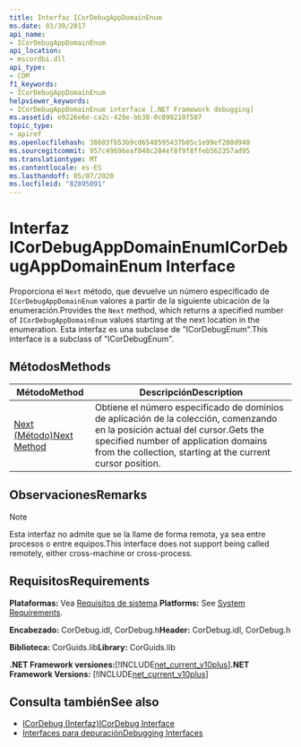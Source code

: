 ```yaml
---
title: Interfaz ICorDebugAppDomainEnum
ms.date: 03/30/2017
api_name:
- ICorDebugAppDomainEnum
api_location:
- mscordbi.dll
api_type:
- COM
f1_keywords:
- ICorDebugAppDomainEnum
helpviewer_keywords:
- ICorDebugAppDomainEnum interface [.NET Framework debugging]
ms.assetid: e9226e6e-ca2c-428e-bb38-0c099210f507
topic_type:
- apiref
ms.openlocfilehash: 38603fb53b9cd6548595437b05c1e99ef208d940
ms.sourcegitcommit: 957c49696eaf048c284ef8f9f8ffeb562357ad95
ms.translationtype: MT
ms.contentlocale: es-ES
ms.lasthandoff: 05/07/2020
ms.locfileid: "82895091"
---
```

# <a name="icordebugappdomainenum-interface"></a><span data-ttu-id="6e370-102">Interfaz ICorDebugAppDomainEnum</span><span class="sxs-lookup"><span data-stu-id="6e370-102">ICorDebugAppDomainEnum Interface</span></span>

<span data-ttu-id="6e370-103">Proporciona el `Next` método, que devuelve un número especificado de `ICorDebugAppDomainEnum` valores a partir de la siguiente ubicación de la enumeración.</span><span class="sxs-lookup"><span data-stu-id="6e370-103">Provides the `Next` method, which returns a specified number of `ICorDebugAppDomainEnum` values starting at the next location in the enumeration.</span></span> <span data-ttu-id="6e370-104">Esta interfaz es una subclase de "ICorDebugEnum".</span><span class="sxs-lookup"><span data-stu-id="6e370-104">This interface is a subclass of "ICorDebugEnum".</span></span>  
  
## <a name="methods"></a><span data-ttu-id="6e370-105">Métodos</span><span class="sxs-lookup"><span data-stu-id="6e370-105">Methods</span></span>  
  
|<span data-ttu-id="6e370-106">Método</span><span class="sxs-lookup"><span data-stu-id="6e370-106">Method</span></span>|<span data-ttu-id="6e370-107">Descripción</span><span class="sxs-lookup"><span data-stu-id="6e370-107">Description</span></span>|  
|------------|-----------------|  
|[<span data-ttu-id="6e370-108">Next (Método)</span><span class="sxs-lookup"><span data-stu-id="6e370-108">Next Method</span></span>](icordebugappdomainenum-next-method.md)|<span data-ttu-id="6e370-109">Obtiene el número especificado de dominios de aplicación de la colección, comenzando en la posición actual del cursor.</span><span class="sxs-lookup"><span data-stu-id="6e370-109">Gets the specified number of application domains from the collection, starting at the current cursor position.</span></span>|  
  
## <a name="remarks"></a><span data-ttu-id="6e370-110">Observaciones</span><span class="sxs-lookup"><span data-stu-id="6e370-110">Remarks</span></span>  
  
> [!NOTE]
> <span data-ttu-id="6e370-111">Esta interfaz no admite que se la llame de forma remota, ya sea entre procesos o entre equipos.</span><span class="sxs-lookup"><span data-stu-id="6e370-111">This interface does not support being called remotely, either cross-machine or cross-process.</span></span>  
  
## <a name="requirements"></a><span data-ttu-id="6e370-112">Requisitos</span><span class="sxs-lookup"><span data-stu-id="6e370-112">Requirements</span></span>  
 <span data-ttu-id="6e370-113">**Plataformas:** Vea [Requisitos de sistema](../../get-started/system-requirements.md).</span><span class="sxs-lookup"><span data-stu-id="6e370-113">**Platforms:** See [System Requirements](../../get-started/system-requirements.md).</span></span>  
  
 <span data-ttu-id="6e370-114">**Encabezado:** CorDebug.idl, CorDebug.h</span><span class="sxs-lookup"><span data-stu-id="6e370-114">**Header:** CorDebug.idl, CorDebug.h</span></span>  
  
 <span data-ttu-id="6e370-115">**Biblioteca:** CorGuids.lib</span><span class="sxs-lookup"><span data-stu-id="6e370-115">**Library:** CorGuids.lib</span></span>  
  
 <span data-ttu-id="6e370-116">**.NET Framework versiones:**[!INCLUDE[net_current_v10plus](../../../../includes/net-current-v10plus-md.md)]</span><span class="sxs-lookup"><span data-stu-id="6e370-116">**.NET Framework Versions:** [!INCLUDE[net_current_v10plus](../../../../includes/net-current-v10plus-md.md)]</span></span>  
  
## <a name="see-also"></a><span data-ttu-id="6e370-117">Consulta también</span><span class="sxs-lookup"><span data-stu-id="6e370-117">See also</span></span>

- [<span data-ttu-id="6e370-118">ICorDebug (Interfaz)</span><span class="sxs-lookup"><span data-stu-id="6e370-118">ICorDebug Interface</span></span>](icordebug-interface.md)
- [<span data-ttu-id="6e370-119">Interfaces para depuración</span><span class="sxs-lookup"><span data-stu-id="6e370-119">Debugging Interfaces</span></span>](debugging-interfaces.md)
